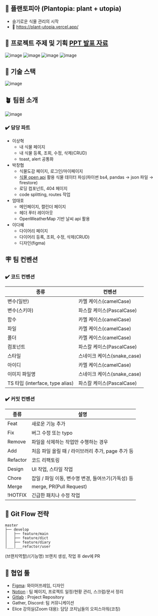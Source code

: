 ## 🌱 플랜토피아 (Plantopia: plant + utopia) 
- 슬기로운 식물 관리의 시작 
- 🚗 https://plant-utopia.vercel.app/

## 🌵 프로젝트 주제 및 기획 <a href="https://github.com/thwlckd/plantopia-react/files/12520115/7._.pptx">PPT 발표 자료</a>
![image](https://github.com/thwlckd/plantopia-react/assets/101177511/d1f4d634-d524-4740-86f4-2b40ab1f3b70)
![image](https://github.com/thwlckd/plantopia-react/assets/101177511/5a7b07de-70b8-4d9c-9f82-1e89840157dd)
![image](https://github.com/thwlckd/plantopia-react/assets/101177511/bdebcf6a-9ae8-4fd7-b552-97f6bab967e0)
![image](https://github.com/thwlckd/plantopia-react/assets/101177511/7f7a7e70-b8bd-4c40-b252-b8168a5f9049)

## 🌿 기술 스택
![image](https://github.com/thwlckd/plantopia-react/assets/101177511/1f090dd1-ebcb-4ee7-b8d3-ad87824b5e24)

## 🪴 팀원 소개
![image](https://github.com/thwlckd/plantopia-react/assets/101177511/1697303f-6daf-483a-9a87-2a5da886e336)

### ✔️ 담당 파트
- 이상혁
  - 내 식물 페이지
  - 내 식물 등록, 조회, 수정, 삭제(CRUD)
  - toast, alert 공통화
- 박창협
  - 식물도감 페이지, 로그인/마이페이지
  - [식물 open api](https://nongsaro.go.kr/portal/ps/psn/psnj/openApiLst.ps?menuId=PS65428&pageIndex=1&pageSize=&sLclasCode=&sText=%EC%8B%A4%EB%82%B4%EC%A0%95%EC%9B%90%EC%9A%A9+%EC%8B%9D%EB%AC%BC) 활용 식물 데이터 파싱(파이썬 bs4, pandas → json 파일 → firestore)
  - 로딩 컴포넌트, 404 페이지
  - code splitting, routes 작업
- 엄태호
  - 메인페이지, 캘린더 페이지
  - 헤더 푸터 레이아웃
  - OpenWeatherMap 기반 날씨 api 활용
- 이다혜
  - 다이어리 페이지
  - 다이어리 등록, 조회, 수정, 삭제(CRUD)
  - 디자인(figma)

## 🪧 팀 컨벤션
### ✔️ 코드 컨벤션
|종류|컨벤션|
|---|---|
|변수(일반)|카멜 케이스(camelCase)|
|변수(스키마)|파스칼 케이스(PascalCase)|
|함수|카멜 케이스(camelCase)|
|파일|카멜 케이스(camelCase)|
|폴더|카멜 케이스(camelCase)|
|컴포넌트|파스칼 케이스(PascalCase)|
|스타일|스네이크 케이스(snake_case)|
|아이디|카멜 케이스(camelCase)|
|이미지 파일명|스네이크 케이스(snake_case)|
|TS 타입 (interface, type alias)|파스칼 케이스(PascalCase)|

### ✔️ 커밋 컨벤션
|종류|설명|
|---|---|
|Feat|새로운 기능 추가|
|Fix|버그 수정 또는 typo|
|Remove|파일을 삭제하는 작업만 수행하는 경우|
|Add|처음 파일 올릴 때 / 라이브러리 추가, page 추가 등|
|Refactor|코드 리팩토링|
|Design|UI 작업, 스타일 작업|
|Chore|잡일 / 파일 이동, 변수명 변경, 들여쓰기(가독성) 등|
|Merge|merge, PR(Pull Request)|
|!HOTFIX|긴급한 패치나 수정 작업|


## 🎯 Git Flow 전략
```
master
├── develop
│   ├── feature/main
│   ├── feature/dict
│   ├── feature/diary
│___│___refactor/user
```
(브랜치역할)/(기능명) 브랜치 생성, 작업 후 dev에 PR

## 🎨 협업 툴

- [Figma](https://www.figma.com/file/NpxLwqcttC04Tx25FNU0Z2): 와이어프레임, 디자인
- [Notion](https://hyub.notion.site/ede7d2e7f3a042c3b8481fc31abd192f?pvs=4) : 팀 페이지, 프로젝트 일정/현황 관리, 스크럼/문서 정리
- [Gitlab](https://kdt-gitlab.elice.io/sw_track/class_05/web_2_project/team07/front-end) : Project Repository
- Gather, Discord: 팀 커뮤니케이션
- Elice 강의실(Zoom 대용): 담당 코치님들의 오피스아워(코칭)
